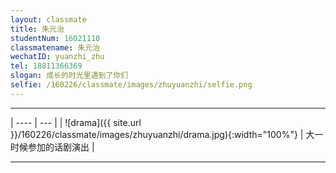 ```yaml
---
layout: classmate
title: 朱元治
studentNum: 16021110
classmatename: 朱元治
wechatID: yuanzhi_zhu
tel: 18811366369
slogan: 成长的时光里遇到了你们
selfie: /160226/classmate/images/zhuyuanzhi/selfie.png
---
```



<!-- 分割线  -->
------------

<!-- 
用表格来呈现左边图片右边文字描述的效果
使用css重写style控制左边图片的大小

纵向图片 width应设为40%， 横向图片为60%
-->
<style> table td:first-of-type { width: 60%; } </style>
<style> table td:nth-child(2) { text-align:center; vertical-align: middle; } </style>

| ---- | --- |
| ![drama]({{ site.url }}/160226/classmate/images/zhuyuanzhi/drama.jpg){:width="100%"}  | 大一时候参加的话剧演出 |

<!-- 
../../160226
-->

------------
